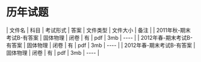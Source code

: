 # 历年试题

| 文件名                    | 科目     | 考试形式 | 答案 | 文件类型 | 文件大小 | 备注 |
| 2011年秋-期末考试B-有答案 | 固体物理 | 闭卷     | 有   | pdf      | 3mb      | ---- |
| 2012年春-期末考试B-有答案 | 固体物理 | 闭卷     | 有   | pdf      | 3mb      | ---- |
| 2012年春-期末考试B-有答案 | 固体物理 | 闭卷     | 有   | pdf      | 3mb      | ---- |

